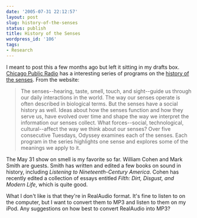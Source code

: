 ```yaml
---
date: '2005-07-31 22:12:57'
layout: post
slug: history-of-the-senses
status: publish
title: History of the Senses
wordpress_id: '106'
tags:
- Research
---
```


I meant to post this a few months ago but left it sitting in my drafts box. [Chicago Public Radio](http://chicagopublicradio.org) has a interesting series of programs on the [history of the senses](http://www.chicagopublicradio.org/programs/odyssey/odyssey_senses.asp). From the website:




> The senses--hearing, taste, smell, touch, and sight--guide us through our daily interactions in the world. The way our senses operate is often described in biological terms. But the senses have a social history as well. Ideas about how the senses function and how they serve us, have evolved over time and shape the way we interpret the information our senses collect. What forces--social, technological, cultural--affect the way we think about our senses? Over five consecutive Tuesdays, Odyssey examines each of the senses. Each program in the series highlights one sense and explores some of the meanings we apply to it.




The May 31 show on smell is my favorite so far. William Cohen and Mark Smith are guests. Smith has written and edited a few books on sound in history, including _Listening to Nineteenth-Century America_. Cohen has recently edited a collection of essays entitled _Filth: Dirt, Disgust, and Modern Life_, which is quite good.




What I don't like is that they're in RealAudio format. It's fine to listen to on the computer, but I want to convert them to MP3 and listen to them on my iPod. Any suggestions on how best to convert RealAudio into MP3?
